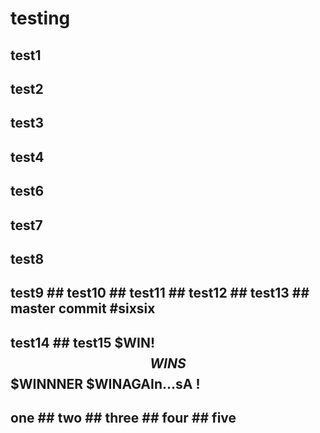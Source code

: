 # testing

## test1

## test2

## test3

## test4

## test6

## test7

## test8

## test9 ## test10 ## test11 ## test12 ## test13 ## master commit #sixsix

## test14 ## test15 $WIN! $$WINS $$$WINNNER $WINAGAIn...sA !

## one ## two ## three ## four ## five